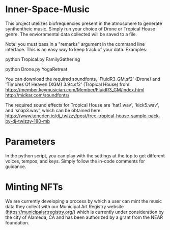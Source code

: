 # Inner-Space-Music

This project utelizes biofrequencies present in the atmosphere to generate synthentheic music. Simply run your choice of Drone or Tropical House genre. The enviornmental data collected will be saved to a file.

Note: you must pass in a "remarks" argument in the command line interface. This is an easy way to keep track of your data. Examples:

python Tropical.py FamilyGathering

python Drone.py YogaRetreat

You can download the required soundfonts, 'FluidR3_GM.sf2' (Drone) and 'Timbres Of Heaven (XGM) 3.94.sf2' (Tropical House) from:
https://member.keymusician.com/Member/FluidR3_GM/index.html
http://midkar.com/soundfonts/

The required sound effects for Tropical House are 'hat1.wav', 'kick5.wav', and 'snap3.wav', which can be obtained here: https://www.toneden.io/dj_twizzy/post/free-tropical-house-sample-pack-by-dj-twizzy-180-mb

# Parameters

In the python script, you can play with the settings at the top to get different voices, tempos, and keys. Simply follow the in-code comments for guidance.

# Minting NFTs

We are currently developing a process by which a user can mint the music data they collect with our Municipal Art Registry website (https://municipalartregistry.org/) which is currently under consideration by the city of Alameda, CA and has been authorized by a grant from the NEAR foundation.
